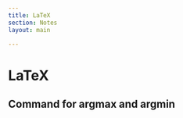 ```yaml
---
title: LaTeX
section: Notes
layout: main

---
```


LaTeX
========

## Command for argmax and argmin ##

<script src="https://gist.github.com/4292186.js"></script>

